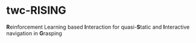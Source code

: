 # twc-RISING
**R**einforcement Learning based **I**nteraction for quasi-**S**tatic and **I**nteractive navigation in **G**rasping
